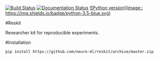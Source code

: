 [![Build Status](https://travis-ci.org/neuro-ml/reskit.svg?branch=master)](https://travis-ci.org/neuro-ml/reskit)
[![Documentation Status](https://readthedocs.org/projects/reskit/badge/?version=latest)](http://reskit.readthedocs.io/en/latest/?badge=latest)
[![Python version](image:: https://img.shields.io/badge/python-3.5-blue.svg)](https://badge.fury.io/py/scikit-learn)

#Reskit

Researcher kit for reproducible experiments.

#Installation

```bash
pip install https://github.com/neuro-ml/reskit/archive/master.zip
```
